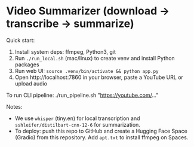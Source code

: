 # Video Summarizer (download → transcribe → summarize)

Quick start:
1. Install system deps: ffmpeg, Python3, git
2. Run `./run_local.sh` (mac/linux) to create venv and install Python packages
3. Run web UI: `source .venv/bin/activate && python app.py`
4. Open http://localhost:7860 in your browser, paste a YouTube URL or upload audio

To run CLI pipeline:
./run_pipeline.sh "https://youtube.com/..."

Notes:
- We use `whisper` (tiny.en) for local transcription and `sshleifer/distilbart-cnn-12-6` for summarization.
- To deploy: push this repo to GitHub and create a Hugging Face Space (Gradio) from this repository. Add `apt.txt` to install ffmpeg on Spaces.
